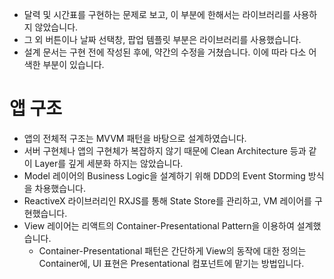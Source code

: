 - 달력 및 시간표를 구현하는 문제로 보고, 이 부분에 한해서는 라이브러리를 사용하지 않았습니다.
- 그 외 버튼이나 날짜 선택창, 팝업 템플릿 부분은 라이브러리를 사용했습니다.
- 설계 문서는 구현 전에 작성된 후에, 약간의 수정을 거쳤습니다. 이에 따라 다소 어색한 부분이 있습니다.

# 앱 구조
- 앱의 전체적 구조는 MVVM 패턴을 바탕으로 설계하였습니다.
- 서버 구현체나 앱의 구현체가 복잡하지 않기 때문에 Clean Architecture 등과 같이 Layer를 깊게 세분화 하지는 않았습니다.
- Model 레이어의 Business Logic을 설계하기 위해 DDD의 Event Storming 방식을 차용했습니다.
- ReactiveX 라이브러리인 RXJS를 통해 State Store를 관리하고, VM 레이어를 구현했습니다.
- View 레이어는 리액트의 Container-Presentational Pattern을 이용하여 설계했습니다.
  - Container-Presentational 패턴은 간단하게 View의 동작에 대한 정의는 Container에, UI 표현은 Presentational 컴포넌트에 맡기는 방법입니다.
